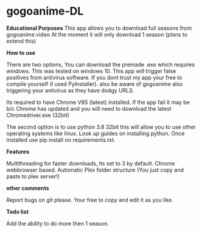 # gogoanime-DL
**Educational Purposes**
This app allows you to download full seasons from gogoanime.video
At the moment it will only download 1 season (plans to extend this)

**How to use**

There are two options, 
You can download the premade .exe which requires windows. This was tested on windows 10. This app will trigger false positives from antivirus software.
If you dont trust my app your free to compile yourself (I used PyInstaller). also be aware of gogoanime also triggering your antivirus as they have dodgy URLS.

Its required to have Chrome V85 (latest) installed. If the app fail it may be b/c Chrome has updated and you will need to download the latest Chromedriver.exe (32bit)

The second option is to use python 3.8 32bit this will allow you to use other operating systems like linux. Look up guides on installing python.
Once installed use pip install on requirements.txt.

**Features**

Multithreading for faster downloads, its set to 3 by default.
Chrome webbrowser based.
Automatic Plex folder structure (You just copy and paste to plex server!)

**other comments**

Report bugs on git please.
Your free to copy and edit it as you like.


**Todo list**

Add the ability to do more then 1 season.